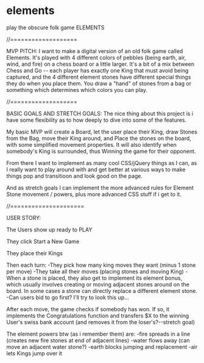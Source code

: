 # elements
play the obscure folk game ELEMENTS

//===================

MVP PITCH:
I want to make a digital version of an old folk game called Elements.  It's played with 4 different colors of pebbles (being earth, air, wind, and fire) on a chess board or a little larger.  It's a bit of a mix between Chess and Go -- each player has exactly one King that must avoid being captured, and the 4 different element stones have different special things they do when you place them.  You draw a "hand" of stones from a bag or something which determines which colors you can play.

//===================

BASIC GOALS AND STRETCH GOALS:
The nice thing about this project is i have some flexibility as to how deeply to dive into some of the features.  

My basic MVP will create a Board, let the user place their King, draw Stones from the Bag, move their King around, and Place the stones on the board, with some simplified movement properties.  It will also identify when somebody's King is surrounded, thus Winning the game for their opponent.

From there I want to implement as many cool CSS/jQuery things as I can, as I really want to play around with and get better at various ways to make things pop and transitioon and look good on the page.

And as stretch goals I can implement the more advanced rules for Element Stone movement / powers, plus more advanced CSS stuff if i get to it.

//=====================

USER STORY:

The Users show up ready to PLAY

They click Start a New Game

They place their Kings

Then each turn:
-They pick how many king moves they want (minus 1 stone per move)
-They take all their moves (placing stones and moving King)
-When a stone is placed, they also get to implement its element bonus, which usually involves creating or moving adjacent stones around on the board.  In some cases a stone can directly replace a different element stone.
-Can users bid to go first?  I'll try to look this up...

After each move, the game checks if somebody has won.
If so, it implements the Congratulations function and transfers $X to the winning User's swiss bank account (and removes it from the loser's?--stretch goal)

The element powers btw (as i remember them) are:
-fire spreads in a line (creates new fire stones at end of adjacent lines)
-water flows away (can move an adjacent water stone?)
-earth blocks jumping and replacement
-air lets Kings jump over it

